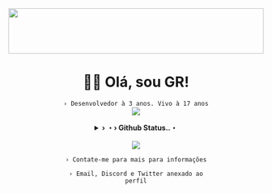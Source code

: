 <div align="center">

<img src="https://user-images.githubusercontent.com/61317250/191613278-ff2147c1-2363-43ea-bdbd-86bea8a21265.png" width="100%" height="90px" />

  # 👋🏻 Olá, sou <b>GR</b>!
  <code align=center>› Desenvolvedor à 3 anos. Vivo à 17 anos</code>
<br>
  <a href="https://github.com/GR-sh" alt="GR"><img src="https://skillicons.dev/icons?i=coffeescript,js,typescript,nodejs,firebase,mongo,discord,aws,html,sass,css,tailwind&theme=dark&perline=6"></a>
<br>
  <details>
    <summary><underline><b>› ・› Github Status..・</b></underline></summary>
    <table><tr><td style="padding: 0; width=50%">
      <img src="https://github-readme-stats.vercel.app/api/?username=GR-sh&show_icons=true&title_color=1c6cbf&text_color=246af9&bg_color=00000000&hide_border=true&icon_color=1c6cbf&hide_title=true&count_private=true" /></td>
      <td style="padding: 0; width=50%"><img src="https://github-readme-stats.vercel.app/api/top-langs/?username=GR-sh&show_icons=true&title_color=1c6cbf&text_color=246af9&bg_color=00000000&hide_border=true&icon_color=00000000&count_private=true" /></td></tr></table>
  </details> 
  <br>
  <a href="https://discord.com/users/424931675009712128" alt="GR"><img src="https://lanyard.cnrad.dev/api/424931675009712128" /></a>
  
  <code align=center>› Contate-me para mais para informações</code>
  
  <code align=center>› Email, Discord e Twitter anexado ao perfil</code>

</div>
